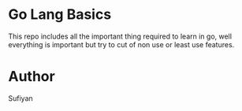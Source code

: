 # Go Lang Basics 
This repo includes all the important thing required to learn in go, well everything is important but try to cut of non use or least use features.
# Author
Sufiyan
#